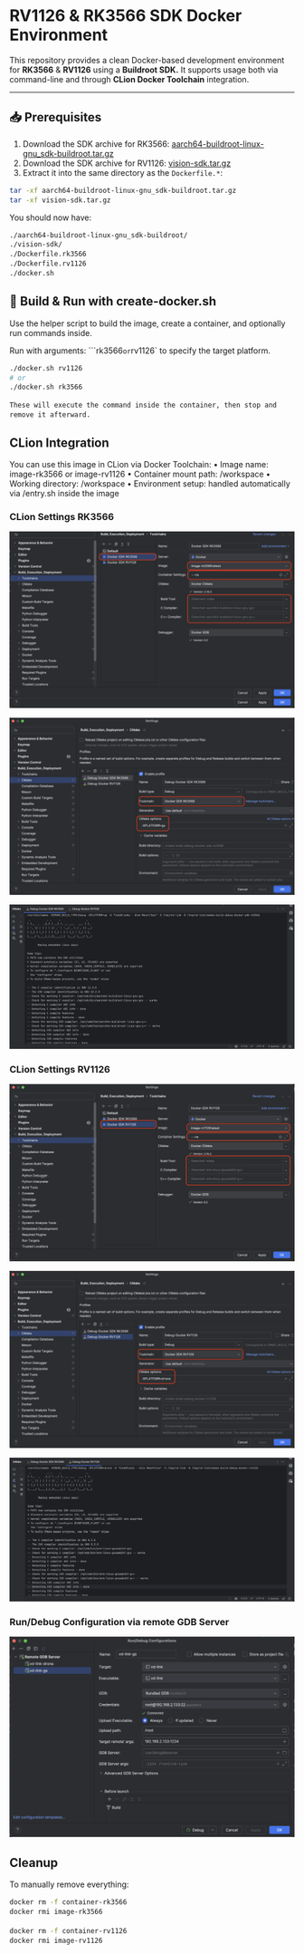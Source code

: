 # RV1126 & RK3566 SDK Docker Environment

This repository provides a clean Docker-based development environment for **RK3566** & **RV1126** using a **Buildroot SDK.** It supports usage both via command-line and through **CLion Docker Toolchain** integration.

---

## 📥 Prerequisites

1. Download the SDK archive for RK3566: [aarch64-buildroot-linux-gnu_sdk-buildroot.tar.gz](https://gitlab.hard-tech.org.ua/-/project/54/uploads/e61180e057be710362a4255e997cd603/aarch64-buildroot-linux-gnu_sdk-buildroot.tar.gz)
2. Download the SDK archive for RV1126: [vision-sdk.tar.gz](https://gitlab.hard-tech.org.ua/-/project/2/uploads/2a38fb33f9dc972ef00b15b8155399ef/vision-sdk.tar.gz)
3. Extract it into the same directory as the `Dockerfile.*`:

```bash
tar -xf aarch64-buildroot-linux-gnu_sdk-buildroot.tar.gz
tar -xf vision-sdk.tar.gz
```
You should now have:
```bash
./aarch64-buildroot-linux-gnu_sdk-buildroot/
./vision-sdk/
./Dockerfile.rk3566
./Dockerfile.rv1126
./docker.sh
```

## 🐳 Build & Run with create-docker.sh

Use the helper script to build the image, create a container, and optionally run commands inside.

Run with arguments: ```rk3566` or `rv1126` to specify the target platform.

```bash
./docker.sh rv1126
# or
./docker.sh rk3566
```
`These will execute the command inside the container, then stop and remove it afterward.`

## CLion Integration

You can use this image in CLion via Docker Toolchain:
•	Image name: image-rk3566 or image-rv1126
•	Container mount path: /workspace
•	Working directory: /workspace
•	Environment setup: handled automatically via /entry.sh inside the image

### CLion Settings RK3566
![CLion Settings](png/1.png)

![CLion Settings](png/3.png)

![CLion Settings](png/5.png)

### CLion Settings RV1126
![CLion Settings](png/2.png)

![CLion Settings](png/4.png)

![CLion Settings](png/6.png)

### Run/Debug Configuration via remote GDB Server
![Run/Debug Configuration](png/7.png)

## Cleanup
To manually remove everything:

```bash
docker rm -f container-rk3566
docker rmi image-rk3566

docker rm -f container-rv1126
docker rmi image-rv1126
```


